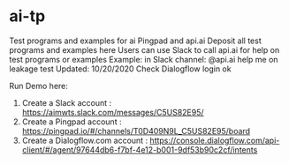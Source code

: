 # ai-tp
Test programs and examples for ai Pingpad and api.ai
Deposit all test programs and examples here
Users can use Slack to call api.ai for help on test programs or examples
Example: in Slack channel: @api.ai help me on leakage test
Updated: 10/20/2020 Check Dialogflow login ok

Run Demo here:

1. Create a Slack account : https://aimwts.slack.com/messages/C5US82E95/
2. Create a Pingpad account : https://pingpad.io/#/channels/T0D409N9L_C5US82E95/board
3. Create a Dialogflow.com account : https://console.dialogflow.com/api-client/#/agent/97644db6-f7bf-4e12-b001-9df53b90c2cf/intents
